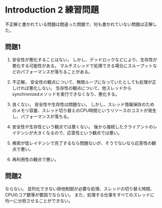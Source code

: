 # Introduction 2 練習問題
不正解と書かれている問題は間違った問題で、何も書かれていない問題は正解した。

## 問題1
1. 安全性が悪化することはない。
しかし、デッドロックなどにより、生存性が悪化する可能性がある。
マルチスレッドで処理できる場合にスループットなどのパフォーマンスが落ちることがある。

2. 不正解。
安全性の観点について、無限ループになっていたとしても処理が正しければ悪化しない。
生存性の観点について、他スレッドからsynchronizedメソッドを実行できなくなり、悪化する。

3. 良くない。
安全性や生存性は問題ない。
しかし、スレッド情報保存のためのメモリ容量、スレッド切り替えのCPU時間というリソースのコストが発生し、パフォーマンスが落ちる。

4. 安全性や生存性という観点では悪くない。
後から接続したクライアントのレイテンシが大きくなるので、応答性という観点では悪い。

5. 検索が低レイテンシで完了するなら問題ないが、そうでないなら応答性の観点で悪い。

6. 再利用性の観点で悪い。


## 問題2
ならない。
並列化できない排他制御が必要な処理、スレッドの切り替え時間、CPUのコア数等が要因でならない。
また、処理する仕事をすべてのスレッドに均一に分担させることができない。
